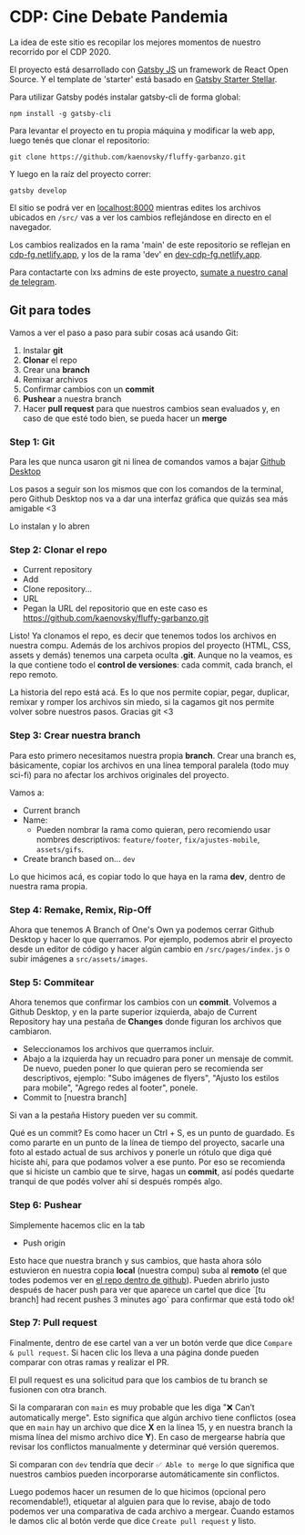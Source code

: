 # CDP: Cine Debate Pandemia

La idea de este sitio es recopilar los mejores momentos de nuestro recorrido por el CDP 2020.

El proyecto está desarrollado con [Gatsby JS](https://www.gatsbyjs.com/) un framework de React Open Source. Y el template de 'starter' está basado en [Gatsby Starter Stellar](https://www.gatsbyjs.com/starters/codebushi/gatsby-starter-stellar).

Para utilizar Gatsby podés instalar gatsby-cli de forma global:

`npm install -g gatsby-cli`

Para levantar el proyecto en tu propia máquina y modificar la web app, luego tenés que clonar el repositorio:

`git clone https://github.com/kaenovsky/fluffy-garbanzo.git`

Y luego en la raíz del proyecto correr:

`gatsby develop`

El sitio se podrá ver en [localhost:8000](http://localhost:8000) mientras edites los archivos ubicados en `/src/` vas a ver los cambios reflejándose en directo en el navegador.

Los cambios realizados en la rama 'main' de este repositorio se reflejan en [cdp-fg.netlify.app](https://cdp-fg.netlify.app/), y los de la rama 'dev' en [dev-cdp-fg.netlify.app](https://dev-cdp-fg.netlify.app/).

Para contactarte con lxs admins de este proyecto, [sumate a nuestro canal de telegram](https://t.me/CineDebatePandemia).

## Git para todes

Vamos a ver el paso a paso para subir cosas acá usando Git:

1. Instalar **git** 
2. **Clonar** el repo 
3. Crear una **branch** 
4. Remixar archivos
5. Confirmar cambios con un **commit**
6. **Pushear** a nuestra branch
7. Hacer **pull request** para que nuestros cambios sean evaluados y, en caso de que esté todo bien, se pueda hacer un **merge**

### Step 1: Git
Para les que nunca usaron git ni línea de comandos vamos a bajar [Github Desktop](https://desktop.github.com/) 

Los pasos a seguir son los mismos que con los comandos de la terminal, pero Github Desktop nos va a dar una interfaz gráfica que quizás sea más amigable <3
 
Lo instalan y lo abren

### Step 2: Clonar el repo

- Current repository 
- Add 
- Clone repository...
- URL 
- Pegan la URL del repositorio que en este caso es https://github.com/kaenovsky/fluffy-garbanzo.git

Listo! Ya clonamos el repo, es decir que tenemos todos los archivos en nuestra compu. 
Además de los archivos propios del proyecto (HTML, CSS, assets y demás) tenemos una carpeta oculta **.git**. Aunque no la veamos, es la que contiene todo el **control de versiones**: cada commit, cada branch, el repo remoto. 

La historia del repo está acá. Es lo que nos permite copiar, pegar, duplicar, remixar y romper los archivos sin miedo, si la cagamos git nos permite volver sobre nuestros pasos. Gracias git <3

### Step 3: Crear nuestra branch

Para esto primero necesitamos nuestra propia **branch**. Crear una branch es, básicamente, copiar los archivos en una línea temporal paralela (todo muy sci-fi) para no afectar los archivos originales del proyecto.

Vamos a:

- Current branch
- Name: 
  - Pueden nombrar la rama como quieran, pero recomiendo usar nombres descriptivos: `feature/footer`, `fix/ajustes-mobile`, `assets/gifs`.
- Create branch based on... `dev`

Lo que hicimos acá, es copiar todo lo que haya en la rama **dev**, dentro de nuestra rama propia. 

### Step 4: Remake, Remix, Rip-Off

Ahora que tenemos A Branch of One's Own ya podemos cerrar Github Desktop y hacer lo que querramos. Por ejemplo, podemos abrir el proyecto desde un editor de código y hacer algún cambio en `/src/pages/index.js` o subir imágenes a `src/assets/images`. 


### Step 5: Commitear

Ahora tenemos que confirmar los cambios con un **commit**. Volvemos a Github Desktop, y en la parte superior izquierda, abajo de Current Repository hay una pestaña de **Changes** donde figuran los archivos que cambiaron.


- Seleccionamos los archivos que querramos incluir. 
- Abajo a la izquierda hay un recuadro para poner un mensaje de commit. De nuevo, pueden poner lo que quieran pero se recomienda ser descriptivos, ejemplo: "Subo imágenes de flyers", "Ajusto los estilos para mobile", "Agrego redes al footer", ponele.
- Commit to [nuestra branch]

Si van a la pestaña History pueden ver su commit.

Qué es un commit? Es como hacer un Ctrl + S, es un punto de guardado. Es como pararte en un punto de la línea de tiempo del proyecto, sacarle una foto al estado actual de sus archivos y ponerle un rótulo que diga qué hiciste ahí, para que podamos volver a ese punto.
Por eso se recomienda que si hiciste un cambio que te sirve, hagas un **commit**, así podés quedarte tranqui de que podés volver ahí si después rompés algo.

### Step 6: Pushear
Simplemente hacemos clic en la tab
- Push origin 

Esto hace que nuestra branch y sus cambios, que hasta ahora sólo estuvieron en nuestra copia **local** (nuestra compu) suba al **remoto** (el que todes podemos ver en [el repo dentro de github](https://github.com/kaenovsky/fluffy-garbanzo)).
Pueden abrirlo justo después de hacer push para ver que aparece un cartel que dice ´[tu branch] had recent pushes 3 minutes ago´ para confirmar que está todo ok!


### Step 7: Pull request
Finalmente, dentro de ese cartel van a ver un botón verde que dice `Compare & pull request`. Si hacen clic los lleva a  una página donde pueden comparar con otras ramas y realizar el PR. 

El pull request es una solicitud para que los cambios de tu branch se fusionen con otra branch. 

Si la compararan con `main` es muy probable que les diga "❌ Can’t automatically merge". Esto significa que algún archivo tiene conflictos (osea que en `main` hay un archivo que dice **X** en la línea 15, y en nuestra branch la misma línea del mismo archivo dice **Y**). En caso de mergearse habría que revisar los conflictos manualmente y determinar qué versión queremos.

Si comparan con `dev` tendría que decir `✅ Able to merge` lo que significa que nuestros cambios pueden incorporarse automáticamente sin conflictos.

Luego podemos hacer un resumen de lo que hicimos (opcional pero recomendable!), etiquetar al alguien para que lo revise, abajo de todo podemos ver una comparativa de cada archivo a mergear. Cuando estamos le damos clic al botón verde que dice `Create pull request` y listo.